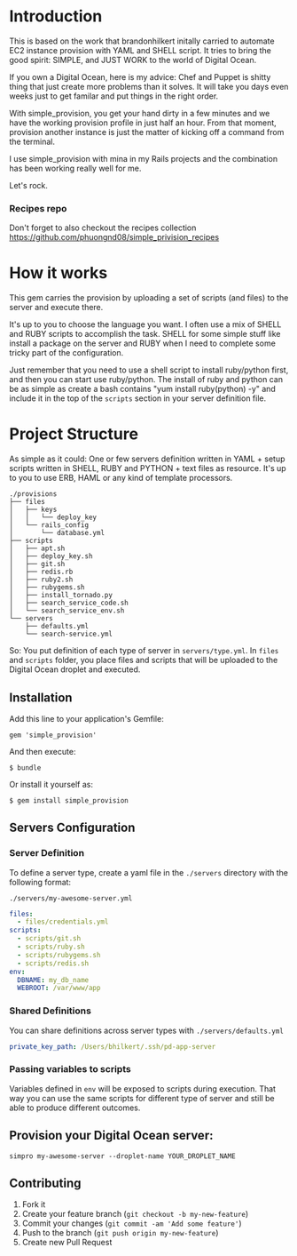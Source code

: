 # Introduction
This is based on the work that brandonhilkert initally carried to automate
EC2 instance provision with YAML and SHELL script. It tries to bring the good spirit: SIMPLE, and JUST WORK to the world of Digital Ocean.

If you own a Digital Ocean, here is my advice: Chef and Puppet is shitty
thing that just create more problems than it solves. It will take you
days even weeks just to get familar and put things in the right order.

With simple_provision, you get your hand dirty in a few minutes and
we have the working provision profile in just half an hour. From that
moment, provision another instance is just the matter of kicking off
a command from the terminal.

I use simple_provision with mina in my Rails projects and the combination
has been working really well for me.

Let's rock.

### Recipes repo

Don't forget to also checkout the recipes collection
https://github.com/phuongnd08/simple_privision_recipes

# How it works
This gem carries the provision by uploading a set of scripts (and
files) to the server and execute there.

It's up to you to choose the language you want. I often use a mix of
SHELL and RUBY scripts to accomplish the task. SHELL for some simple stuff
like install a package on the server and RUBY when I need to complete
some tricky part of the configuration.

Just remember that you need to use a shell script to install ruby/python first,
and then you can start use ruby/python. The install of ruby and python can be
as simple as create a bash contains "yum install ruby(python) -y" and include
it in the top of the `scripts` section in your server definition file.

# Project Structure
As simple as it could: One or few servers definition written in YAML + setup scripts written in
SHELL, RUBY and PYTHON + text files as resource.
It's up to you to use ERB, HAML or any kind of template processors.

```
./provisions
├── files
│   ├── keys
│   │   └── deploy_key
│   └── rails_config
│       └── database.yml
├── scripts
│   ├── apt.sh
│   ├── deploy_key.sh
│   ├── git.sh
│   ├── redis.rb
│   ├── ruby2.sh
│   ├── rubygems.sh
│   ├── install_tornado.py
│   ├── search_service_code.sh
│   └── search_service_env.sh
└── servers
    ├── defaults.yml
    └── search-service.yml
```

So: You put definition of each type of server in `servers/type.yml`.
In `files` and `scripts` folder, you place files and scripts that will be
uploaded to the Digital Ocean droplet and executed.

## Installation

Add this line to your application's Gemfile:

    gem 'simple_provision'

And then execute:

    $ bundle

Or install it yourself as:

    $ gem install simple_provision

## Servers Configuration

### Server Definition
To define a server type, create a yaml file in the `./servers` directory with the following format:

`./servers/my-awesome-server.yml`

```yaml
files:
  - files/credentials.yml
scripts:
  - scripts/git.sh
  - scripts/ruby.sh
  - scripts/rubygems.sh
  - scripts/redis.sh
env:
  DBNAME: my_db_name
  WEBROOT: /var/www/app
```

### Shared Definitions

You can share definitions across server types with `./servers/defaults.yml`

```yaml
private_key_path: /Users/bhilkert/.ssh/pd-app-server
```


### Passing variables to scripts
Variables defined in `env` will be exposed to scripts during execution.
That way you can use the same scripts for different type of server and
still be able to produce different outcomes.

## Provision your Digital Ocean server:
`simpro my-awesome-server --droplet-name YOUR_DROPLET_NAME`

## Contributing

1. Fork it
2. Create your feature branch (`git checkout -b my-new-feature`)
3. Commit your changes (`git commit -am 'Add some feature'`)
4. Push to the branch (`git push origin my-new-feature`)
5. Create new Pull Request
